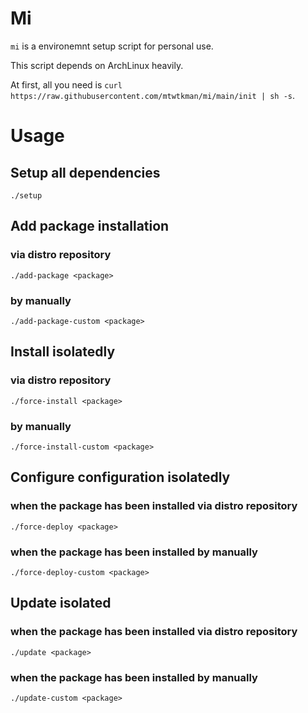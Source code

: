 # Mi
`mi` is a environemnt setup script for personal use.

This script depends on ArchLinux heavily.

At first, all you need is `curl https://raw.githubusercontent.com/mtwtkman/mi/main/init | sh -s`.

# Usage

## Setup all dependencies
`./setup`

## Add package installation

### via distro repository
`./add-package <package>`

### by manually
`./add-package-custom <package>`

## Install isolatedly

### via distro repository
`./force-install <package>`

### by manually
`./force-install-custom <package>`

## Configure configuration isolatedly

### when the package has been installed via distro repository
`./force-deploy <package>`

### when the package has been installed by manually
`./force-deploy-custom <package>`

##  Update isolated

### when the package has been installed via distro repository
`./update <package>`

### when the package has been installed by manually
`./update-custom <package>`
